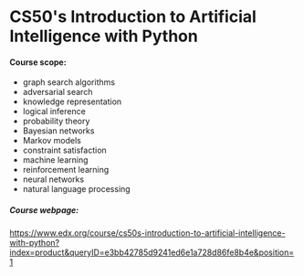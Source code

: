 # CS50's Introduction to Artificial Intelligence with Python

#### Course scope: 
* graph search algorithms
* adversarial search
* knowledge representation
* logical inference
* probability theory
* Bayesian networks
* Markov models
* constraint satisfaction
* machine learning
* reinforcement learning
* neural networks
* natural language processing


##### Course webpage: 
https://www.edx.org/course/cs50s-introduction-to-artificial-intelligence-with-python?index=product&queryID=e3bb42785d9241ed6e1a728d86fe8b4e&position=1
